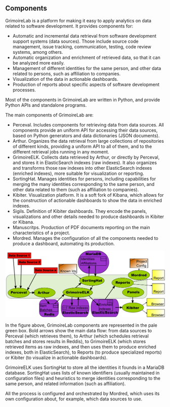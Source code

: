 ## Components

GrimoireLab is a platform for making it easy to apply analytics on data related to software development. It provides components for:

* Automatic and incremental data retrieval from software development support systems (data sources). Those include source code management, issue tracking, communication, testing, code review systems, among others.
* Automatic organization and enrichment of retrieved data, so that it can be analyzed more easily.
* Management of different identities for the same person, and other data related to persons, such as affiliation to companies.
* Visualization of the data in actionable dashboards.
* Production of reports about specific aspects of software development processes.

Most of the components in GrimoireLab are written in Python, and provide Python APIs and standalone programs.

The main components of GrimoireLab are:

* Perceval. Includes components for retrieving data from data sources. All components provide an uniform API for accessing their data sources, based on Python generators and data dictionaries (JSON documents).
* Arthur. Organizes the data retrieval from large collections of repositories of different kinds, providing a uniform API to all of them, and to the different retrieval jobs running in any moment.
* GrimoireELK. Collects data retrieved by Arthur, or directly by Perceval, and stores it in ElasticSearch indexes (raw indexes). It also organizes and transforms those raw indexes into other ElasticSearch indexes (enriched indexes), more suitable for visualization or reporting.
* SortingHat. Manages identities for persons, including capabilities for merging the many identities corresponding to the same person, and other data related to them (such as affiliation to companies).
* Kibiter. Visualization platform. It is a soft fork of Kibana, which allows for the construction of actionable dashboards to show the data in enriched indexes.
* Sigils. Definition of Kibiter dashboards. They encode the panels, visualizations and other details needed to produce dashboards in Kibiter or Kibana.
* Manuscritps. Production of PDF documents reporting on the main characteristics of a project.
* Mordred. Manages the configuration of all the components needed to produce a dashboard, automating its production.

![](figs/grimoirelab-all-complete.png)

In the figure above, GrimoireLab components are represented in the pale green box. Bold arrows show the main data flow: from data sources to Perceval (which retrieves them), to Arthur (which schedules retrieval batches and stores results in Reddis), to GrimoireELK (which stores retrieved items as raw indexes, and then uses them to produce enriched indexes, both in ElasticSearch), to Reports (to produce specialized reports) or Kibiter (to visualize in actionable dashboards).

GrimoireELK uses SortingHat to store all the identities it founds in a MariaDB database. SortingHat uses lists of known identifiers (usually maintained in configuration files) and heuristics to merge identities corresponding to the same person, and related information (such as affiliation).

All the process is configured and orchestrated by Mordred, which uses its own configuration about, for example, which data sources to use.
